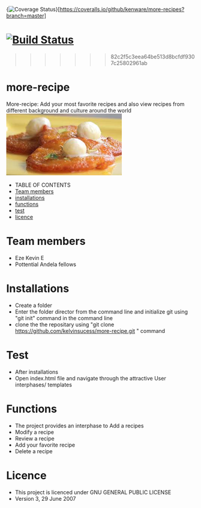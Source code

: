 {<img src="https://coveralls.io/repos/github/kenware/more-recipes/badge.svg?branch=tester" alt="Coverage Status" />}[https://coveralls.io/github/kenware/more-recipes?branch=master]

[![Build Status](https://travis-ci.org/kenware/more-recipes.svg?branch=tester)](https://travis-ci.org/kenware/more-recipes)
=======

>>>>>>> 82c2f5c3eea64be513d8bcfdf9307c25802961ab
# more-recipe
More-recipe: Add your most favorite recipes and also
 view recipes from different background and culture around the world
![A recipe photo](template/image/i.jpg)
*  TABLE OF CONTENTS
* [Team members](#team-members)
* [installations](#installations)
* [functions](#functions)
* [test](#test)
* [licence](licence)
# <a name="team-members"></a>Team members
* Eze Kevin E
* Pottential Andela fellows<br>
# <a name="installations">Installations
* Create a folder 
* Enter the folder director from the command line and initialize git using "git init" command in the command line
* clone the the repositary using "git clone https://github.com/kelvinsucess/more-recipe.git " command
# <a name="test"></a>Test
* After installations
* Open index.html file and navigate through the attractive User interphases/ templates
# <a name="functions"></a>Functions
* The project provides an interphase to Add a recipes
* Modify a recipe
* Review a recipe
* Add your favorite recipe
* Delete a recipe
# <a name="licence"></a>Licence
* This project is licenced under GNU GENERAL PUBLIC LICENSE
* Version 3, 29 June 2007
